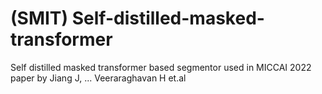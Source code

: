 # (SMIT) Self-distilled-masked-transformer
Self distilled masked transformer based segmentor used in MICCAI 2022 paper by Jiang J, ... Veeraraghavan H et.al 

